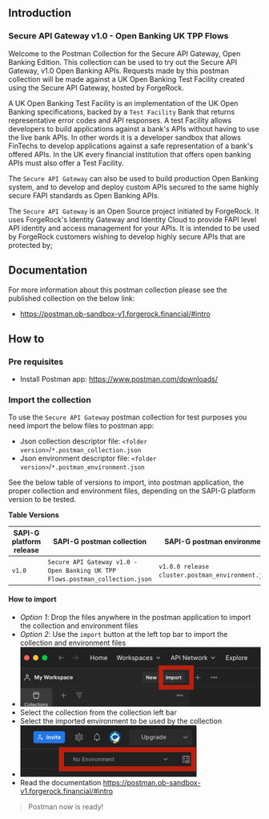 ## Introduction
### Secure API Gateway v1.0 - Open Banking UK TPP Flows
Welcome to the Postman Collection for the Secure API Gateway, Open Banking Edition.
This collection can be used to try out the Secure API Gateway, v1.0 Open Banking APIs. 
Requests made by this postman collection will be made against a UK Open Banking Test Facility created using the Secure API Gateway, 
hosted by ForgeRock.

A UK Open Banking Test Facility is an implementation of the UK Open Banking specifications, 
backed by a `Test Facility` Bank that returns representative error codes and API responses. 
A test Facility allows developers to build applications against a bank's APIs without having to use the live bank APIs. 
In other words it is a developer sandbox that allows FinTechs to develop applications against a safe representation of a bank's offered APIs. 
In the UK every financial institution that offers open banking APIs must also offer a Test Facility.

The `Secure API Gateway` can also be used to build production Open Banking system, and to develop and deploy custom APIs secured 
to the same highly secure FAPI standards as Open Banking APIs.

The `Secure API Gateway` is an Open Source project initiated by ForgeRock. 
It uses ForgeRock's Identity Gateway and Identity Cloud to provide FAPI level API identity and access management for your APIs. 
It is intended to be used by ForgeRock customers wishing to develop highly secure APIs that are protected by;

## Documentation
For more information about this postman collection please see the published collection on the below link:
- https://postman.ob-sandbox-v1.forgerock.financial/#intro

## How to
### Pre requisites
- Install Postman app: https://www.postman.com/downloads/

### Import the collection
To use the `Secure API Gateway` postman collection for test purposes you need import the below files to postman app:
- Json collection descriptor file: `<folder version>`/`*.postman_collection.json`
- Json environment descriptor file: `<folder version>`/`*.postman_environment.json`

See the below table of versions to import, into postman application, the proper collection and environment files,
depending on the SAPI-G platform version to be tested.

**Table Versions**

| SAPI-G platform release | SAPI-G postman collection                                                     | SAPI-G postman environment                        |
|-------------------------|-------------------------------------------------------------------------------|---------------------------------------------------|
| `v1.0`                  | `Secure API Gateway v1.0 - Open Banking UK TPP Flows.postman_collection.json` | `v1.0.0 release cluster.postman_environment.json` |

#### How to import
- _Option 1_: Drop the files anywhere in the postman application to import the collection and environment files
- _Option 2_: Use the `import` button at the left top bar to import the collection and environment files
- ![Import collection](img/import-button.png)
- Select the collection from the collection left bar
- Select the imported environment to be used by the collection
- ![select environment](img/select-environment.png)
- Read the documentation https://postman.ob-sandbox-v1.forgerock.financial/#intro

> Postman now is ready!